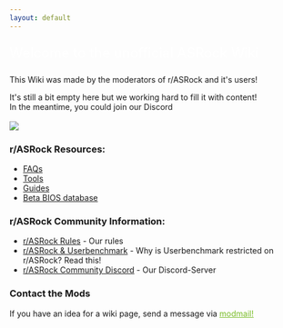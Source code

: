 ```yaml
---
layout: default
---
```


<p style="color:#fff;font-size:x-large">
    Welcome to the unofficial ASRock Wiki 
</p>
<p>
    This Wiki was made by the moderators of r/ASRock and it's users!
</p>
<p>
    It's still a bit empty here but we working hard to fill it with content!<br>
    In the meantime, you could join our Discord<br>
<br>
    <a href="https://discord.gg/rFrMpxV">
        <img src="https://discordapp.com/api/guilds/734825971848577038/widget.png?style=banner2">
    </a>
</p> 

### r/ASRock Resources:

* [FAQs](faq/index.md)
* [Tools](tools/index.md)
* [Guides](guides/index.md)
* [Beta BIOS database](beta_bios/index.md)

### r/ASRock Community Information:

* [r/ASRock Rules](rules/index.md) - Our rules
* [r/ASRock & Userbenchmark](faq/index.md#rasrock-and-userbenchmark) - Why is Userbenchmark restricted on r/ASRock? Read this!
* [r/ASRock Community Discord](https://discord.gg/rFrMpxV) - Our Discord-Server

### Contact the Mods
If you have an idea for a wiki page, send a message via <a style="color:#79bd28" href="https://www.reddit.com/message/compose?to=%2Fr%2FASRock" target="_blank">modmail!</a>
